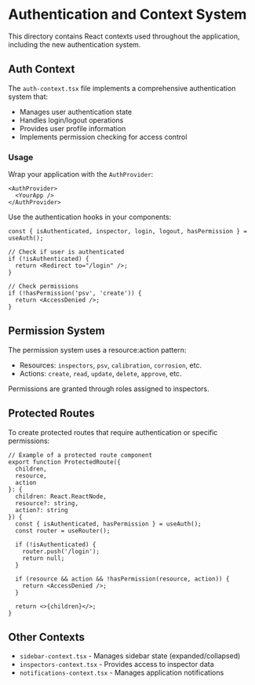 # Authentication and Context System

This directory contains React contexts used throughout the application, including the new authentication system.

## Auth Context

The `auth-context.tsx` file implements a comprehensive authentication system that:

- Manages user authentication state
- Handles login/logout operations
- Provides user profile information
- Implements permission checking for access control

### Usage

Wrap your application with the `AuthProvider`:

```tsx
<AuthProvider>
  <YourApp />
</AuthProvider>
```

Use the authentication hooks in your components:

```tsx
const { isAuthenticated, inspector, login, logout, hasPermission } = useAuth();

// Check if user is authenticated
if (!isAuthenticated) {
  return <Redirect to="/login" />;
}

// Check permissions
if (!hasPermission('psv', 'create')) {
  return <AccessDenied />;
}
```

## Permission System

The permission system uses a resource:action pattern:

- Resources: `inspectors`, `psv`, `calibration`, `corrosion`, etc.
- Actions: `create`, `read`, `update`, `delete`, `approve`, etc.

Permissions are granted through roles assigned to inspectors.

## Protected Routes

To create protected routes that require authentication or specific permissions:

```tsx
// Example of a protected route component
export function ProtectedRoute({ 
  children,
  resource,
  action
}: { 
  children: React.ReactNode,
  resource?: string,
  action?: string
}) {
  const { isAuthenticated, hasPermission } = useAuth();
  const router = useRouter();
  
  if (!isAuthenticated) {
    router.push('/login');
    return null;
  }
  
  if (resource && action && !hasPermission(resource, action)) {
    return <AccessDenied />;
  }
  
  return <>{children}</>;
}
```

## Other Contexts

- `sidebar-context.tsx` - Manages sidebar state (expanded/collapsed)
- `inspectors-context.tsx` - Provides access to inspector data
- `notifications-context.tsx` - Manages application notifications
